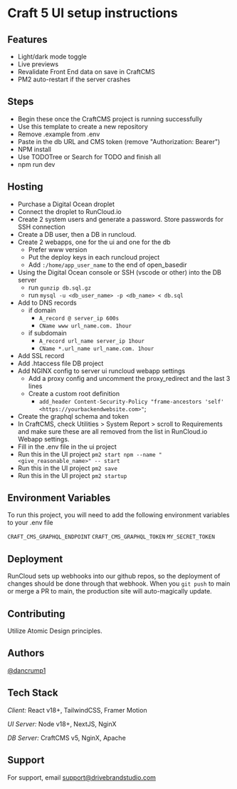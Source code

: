 
# Craft 5 UI setup instructions

## Features
- Light/dark mode toggle
- Live previews
- Revalidate Front End data on save in CraftCMS
- PM2 auto-restart if the server crashes

## Steps 
- Begin these once the CraftCMS project is running successfully
- Use this template to create a new repository
- Remove .example from .env
- Paste in the db URL and CMS token (remove "Authorization: Bearer")
- NPM install
- Use TODOTree or Search for TODO and finish all
- npm run dev

## Hosting
- Purchase a Digital Ocean droplet
- Connect the droplet to RunCloud.io
- Create 2 system users and generate a password. Store passwords for SSH connection
- Create a DB user, then a DB in runcloud.
- Create 2 webapps, one for the ui and one for the db
  - Prefer www version  
  - Put the deploy keys in each runcloud project
  - Add `:/home/app_user_name` to the end of open_basedir
- Using the Digital Ocean console or SSH (vscode or other) into the DB server
  - run `gunzip db.sql.gz`
  - run `mysql -u <db_user_name> -p <db_name> < db.sql`
- Add to DNS records
  - if domain 
    - `A_record @ server_ip 600s`
    - `CName www url_name.com. 1hour`
  - if subdomain 
    - `A_record url_name server_ip 1hour`
    - `CName *.url_name url_name.com. 1hour`
- Add SSL record
- Add .htaccess file DB project
- Add NGINX config to server ui runcloud webapp settings
  - Add a proxy config and uncomment the proxy_redirect and the last 3 lines
  - Create a custom root definition
     - `add_header Content-Security-Policy "frame-ancestors 'self' <https://yourbackendwebsite.com>"`; 
- Create the graphql schema and token
- In CraftCMS, check Utilities > System Report > scroll to Requirements and make sure these are all removed from the list in RunCloud.io Webapp settings.
- Fill in the .env file in the ui project
- Run this in the UI project `pm2 start npm --name "<give_reasonable_name>" -- start`
- Run this in the UI project `pm2 save`
- Run this in the UI project `pm2 startup`

## Environment Variables

To run this project, you will need to add the following environment variables to your .env file

`CRAFT_CMS_GRAPHQL_ENDPOINT`
`CRAFT_CMS_GRAPHQL_TOKEN`
`MY_SECRET_TOKEN`

## Deployment

RunCloud sets up webhooks into our github repos, so the deployment of changes should be done through that webhook. When you `git push` to main or merge a PR to main, the production site will auto-magically update.

## Contributing

Utilize Atomic Design principles. 


## Authors

[@dancrump1](https://www.github.com/dancrump1)

## Tech Stack

*Client:* React v18+, TailwindCSS, Framer Motion

*UI Server:* Node v18+, NextJS, NginX

*DB Server:* CraftCMS v5, NginX, Apache

## Support

For support, email support@drivebrandstudio.com 

